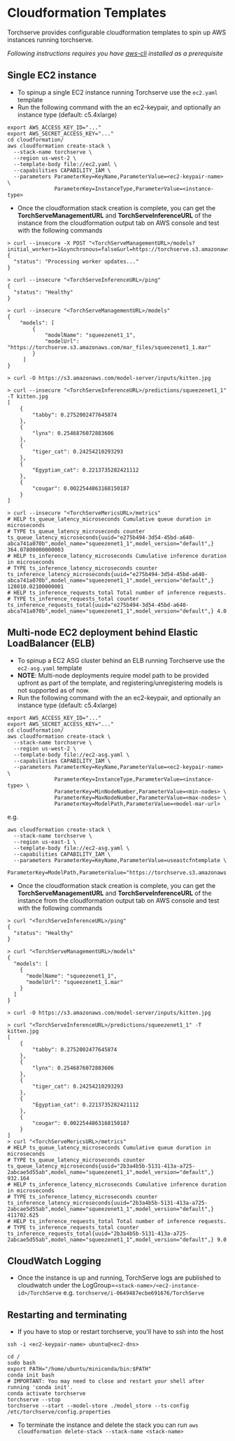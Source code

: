 # Cloudformation Templates
Torchserve provides configurable cloudformation templates to spin up AWS instances running torchserve.

*Following instructions requires you have [aws-cli](https://docs.aws.amazon.com/cli/latest/userguide/cli-chap-install.html) installed as a prerequisite*

## Single EC2 instance
* To spinup a single EC2 instance running Torchserve use the `ec2.yaml` template
* Run the following command with the an ec2-keypair, and optionally an instance type (default: c5.4xlarge)
```
export AWS_ACCESS_KEY_ID="..."
export AWS_SECRET_ACCESS_KEY="..."
cd cloudformation/
aws cloudformation create-stack \
  --stack-name torchserve \
  --region us-west-2 \
  --template-body file://ec2.yaml \
  --capabilities CAPABILITY_IAM \
  --parameters ParameterKey=KeyName,ParameterValue=<ec2-keypair-name> \
               ParameterKey=InstanceType,ParameterValue=<instance-type>
```

* Once the cloudformation stack creation is complete, you can get the **TorchServeManagementURL** and **TorchServeInferenceURL** of the instance from the cloudformation output tab on AWS console and test with the following commands

```
> curl --insecure -X POST "<TorchServeManagementURL>/models?initial_workers=1&synchronous=false&url=https://torchserve.s3.amazonaws.com/mar_files/squeezenet1_1.mar"
{
  "status": "Processing worker updates..."
}

> curl --insecure "<TorchServeInferenceURL>/ping"
{
  "status": "Healthy"
}

> curl --insecure "<TorchServeManagementURL>/models"
{
    "models": [
        {
            "modelName": "squeezenet1_1",
            "modelUrl": "https://torchserve.s3.amazonaws.com/mar_files/squeezenet1_1.mar"
        }
     ]
}

> curl -O https://s3.amazonaws.com/model-server/inputs/kitten.jpg

> curl --insecure "<TorchServeInferenceURL>/predictions/squeezenet1_1" -T kitten.jpg
[
    {
        "tabby": 0.2752002477645874
    },
    {
        "lynx": 0.2546876072883606
    },
    {
        "tiger_cat": 0.24254210293293
    },
    {
        "Egyptian_cat": 0.2213735282421112
    },
    {
        "cougar": 0.0022544863168150187
    }
]

> curl --insecure "<TorchServeMericsURL>/metrics"
# HELP ts_queue_latency_microseconds Cumulative queue duration in microseconds
# TYPE ts_queue_latency_microseconds counter
ts_queue_latency_microseconds{uuid="e275b494-3d54-45bd-a640-abca741a070b",model_name="squeezenet1_1",model_version="default",} 364.07800000000003
# HELP ts_inference_latency_microseconds Cumulative inference duration in microseconds
# TYPE ts_inference_latency_microseconds counter
ts_inference_latency_microseconds{uuid="e275b494-3d54-45bd-a640-abca741a070b",model_name="squeezenet1_1",model_version="default",} 128010.02100000001
# HELP ts_inference_requests_total Total number of inference requests.
# TYPE ts_inference_requests_total counter
ts_inference_requests_total{uuid="e275b494-3d54-45bd-a640-abca741a070b",model_name="squeezenet1_1",model_version="default",} 4.0
```


## Multi-node EC2 deployment behind Elastic LoadBalancer (ELB)
* To spinup a EC2 ASG cluster behind an ELB running Torchserve use the `ec2-asg.yaml` template
* **NOTE**: Multi-node deployments require model path to be provided upfront as part of the template, and registering/unregistering models is not supported as of now.
* Run the following command with the an ec2-keypair, and optionally an instance type (default: c5.4xlarge)

```
export AWS_ACCESS_KEY_ID="..."
export AWS_SECRET_ACCESS_KEY="..."
cd cloudformation/
aws cloudformation create-stack \
  --stack-name torchserve \
  --region us-west-2 \
  --template-body file://ec2-asg.yaml \
  --capabilities CAPABILITY_IAM \
  --parameters ParameterKey=KeyName,ParameterValue=<ec2-keypair-name> \
               ParameterKey=InstanceType,ParameterValue=<instance-type> \
               ParameterKey=MinNodeNumber,ParameterValue=<min-nodes> \
               ParameterKey=MaxNodeNumber,ParameterValue=<max-nodes> \
               ParameterKey=ModelPath,ParameterValue=<model-mar-url>
```

e.g. 
```
aws cloudformation create-stack \
  --stack-name torchserve \
  --region us-east-1 \
  --template-body file://ec2-asg.yaml \
  --capabilities CAPABILITY_IAM \
  --parameters ParameterKey=KeyName,ParameterValue=useastcfntemplate \
               ParameterKey=ModelPath,ParameterValue="https://torchserve.s3.amazonaws.com/mar_files/squeezenet1_1.mar"
```

* Once the cloudformation stack creation is complete, you can get the **TorchServeManagementURL** and **TorchServeInferenceURL** of the instance from the cloudformation output tab on AWS console and test with the following commands

```
> curl "<TorchServeInferenceURL>/ping"
{
  "status": "Healthy"
}

> curl "<TorchServeManagementURL>/models"
{
  "models": [
    {
      "modelName": "squeezenet1_1",
      "modelUrl": "squeezenet1_1.mar"
    }
  ]
}

> curl -O https://s3.amazonaws.com/model-server/inputs/kitten.jpg

> curl "<TorchServeInferenceURL>/predictions/squeezenet1_1" -T kitten.jpg
[
    {
        "tabby": 0.2752002477645874
    },
    {
        "lynx": 0.2546876072883606
    },
    {
        "tiger_cat": 0.24254210293293
    },
    {
        "Egyptian_cat": 0.2213735282421112
    },
    {
        "cougar": 0.0022544863168150187
    }
]
> curl "<TorchServeMericsURL>/metrics"
# HELP ts_queue_latency_microseconds Cumulative queue duration in microseconds
# TYPE ts_queue_latency_microseconds counter
ts_queue_latency_microseconds{uuid="2b3a4b5b-5131-413a-a725-2abcae5d55ab",model_name="squeezenet1_1",model_version="default",} 932.164
# HELP ts_inference_latency_microseconds Cumulative inference duration in microseconds
# TYPE ts_inference_latency_microseconds counter
ts_inference_latency_microseconds{uuid="2b3a4b5b-5131-413a-a725-2abcae5d55ab",model_name="squeezenet1_1",model_version="default",} 411702.625
# HELP ts_inference_requests_total Total number of inference requests.
# TYPE ts_inference_requests_total counter
ts_inference_requests_total{uuid="2b3a4b5b-5131-413a-a725-2abcae5d55ab",model_name="squeezenet1_1",model_version="default",} 9.0
```

## CloudWatch Logging
* Once the instance is up and running, TorchServe logs are published to cloudwatch under the LogGroup=`<stack-name>/<ec2-instance-id>/TorchServe` e.g. `torchserve/i-0649487ecbe691676/TorchServe`

## Restarting and terminating
* If you have to stop or restart torchserve, you'll have to ssh into the host

```
ssh -i <ec2-keypair-name> ubuntu@<ec2-dns>
```

```
cd /
sudo bash
export PATH="/home/ubuntu/miniconda/bin:$PATH"
conda init bash
# IMPORTANT: You may need to close and restart your shell after running 'conda init'.
conda activate torchserve
torchserve --stop
torchserve --start --model-store ./model_store --ts-config /etc/torchserve/config.properties
```

* To terminate the instance and delete the stack you can run `aws cloudformation delete-stack --stack-name <stack-name>`

